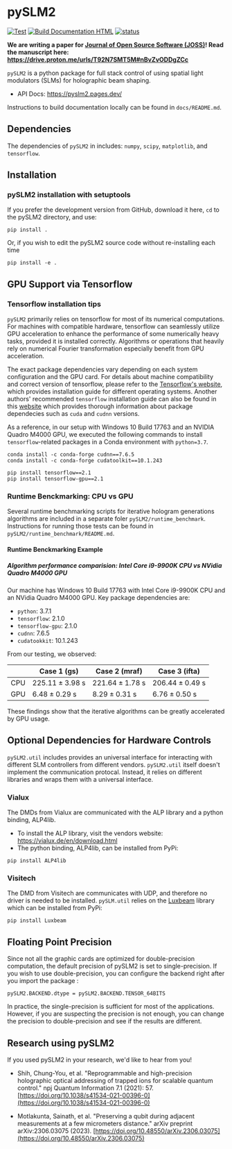 pySLM2
======
[![Test](https://github.com/QITI/pySLM2/actions/workflows/pytest.yml/badge.svg)](https://github.com/QITI/pySLM2/actions/workflows/pytest.yml)
[![Build Documentation HTML](https://github.com/QITI/pySLM2/actions/workflows/sphinx.yml/badge.svg)](https://github.com/QITI/pySLM2/actions/workflows/sphinx.yml)
[![status](https://joss.theoj.org/papers/70246ad674d3806798e343f6ecffa686/status.svg)](https://joss.theoj.org/papers/70246ad674d3806798e343f6ecffa686)

**We are writing a paper for [Journal of Open Source Software (JOSS)](https://joss.theoj.org/)! Read the manuscript here: https://drive.proton.me/urls/T92N7SMT5M#nBvZvODDgZCc**

`pySLM2` is a python package for full stack control of using spatial light modulators (SLMs) for holographic beam shaping. 

* API Docs: https://pyslm2.pages.dev/

Instructions to build documentation locally can be found in `docs/README.md`.


Dependencies
------------

The dependencies of `pySLM2` in includes: `numpy`, `scipy`, `matplotlib`, and `tensorflow`.


Installation
------------

### pySLM2 installation with setuptools

If you prefer the development version from GitHub, download it here, `cd` to the pySLM2 directory, and use:
```
pip install .
```

Or, if you wish to edit the pySLM2 source code without re-installing each time

```
pip install -e .
```

GPU Support via Tensorflow
---------------------------------------
### Tensorflow installation tips

`pySLM2` primarily relies on tensorflow for most of its numerical computations. For machines with compatible hardware, tensorflow can seamlessly utilize GPU acceleration to enhance the performance of some numerically heavy tasks, provided it is installed correctly. Algorithms or operations that heavily rely on numerical Fourier transformation especially benefit from GPU acceleration.

The exact package dependencies vary depending on each system configuration and the GPU card. For details about machine compatibility and correct version of tensorflow, please refer to the [Tensorflow's website](https://www.tensorflow.org/install/pip#step-by-step_instructions), which provides installation guide for different operating systems. Another authors' recommended `tensorflow` installation guide can also be found in this [website](https://medium.com/@shaikhmuhammad/installing-tensorflow-cuda-cudnn-with-anaconda-for-geforce-gtx-1050-ti-79c1eb94eb7a) which provides thorough information about package dependecies such as `cuda` and `cudnn` versions. 


 As a reference, in our setup with Windows 10 Build 17763 and an NVIDIA Quadro M4000 GPU, we executed the following commands to install `tensorflow`-related packages in a Conda environment with `python=3.7`.
```
conda install -c conda-forge cudnn==7.6.5
conda install -c conda-forge cudatoolkit==10.1.243
 
pip install tensorflow==2.1 
pip install tensorflow-gpu==2.1 
```

### Runtime Benckmarking: CPU vs GPU 
Several runtime benchmarking scripts for iterative hologram generations algorithms are included in a separate foler `pySLM2/runtime_benchmark`. Instructions for running those tests can be found in `pySLM2/runtime_benchmark/README.md`.

#### Runtime Benckmarking Example
##### Algorithm performance comparision: Intel Core i9-9900K CPU vs NVidia Quadro M4000 GPU
Our machine has Windows 10 Build 17763 with Intel Core i9-9900K CPU and an NVidia Quadro M4000 GPU. Key package dependencies are:
- `python`: 3.7.1
- `tensorflow`: 2.1.0
- `tensorflow-gpu`: 2.1.0
- `cudnn`: 7.6.5
- `cudatookkit`: 10.1.243

From our testing, we observed:

|  | Case 1 (gs)   | Case 2 (mraf)  | Case 3 (ifta)
|-------------|-------------|-------------|-------------|
| CPU |$225.11 \pm 3.98$ s | $221.64 \pm 1.78$ s  | $206.44 \pm 0.49$ s|
| GPU  | $6.48 \pm 0.29$ s | $8.29 \pm 0.31$ s |$6.76 \pm 0.50$ s|

These findings show that the iterative algorithms can be greatly accelerated by GPU usage.

Optional Dependencies for Hardware Controls
-------------------------------------------
`pySLM2.util` includes provides an universal interface for interacting with different SLM controllers from different vendors.
`pySLM2.util` itself doesn't implement the communication protocal. Instead, it relies on different libraries and wraps them with a universal interface.

### Vialux
The DMDs from Vialux are communicated with the ALP library and a python binding, ALP4lib.

* To install the ALP library, visit the vendors website: https://vialux.de/en/download.html
* The python binding, ALP4lib, can be installed from PyPi:
```
pip install ALP4lib
```

### Visitech
The DMD from Visitech are communicates with UDP, and therefore no driver is needed to be installed. `pySLM.util` relies on the [Luxbeam](https://pypi.org/project/Luxbeam/) library which can be installed from PyPi:
```
pip install Luxbeam
```

Floating Point Precision
------------------------
Since not all the graphic cards are optimized for double-precision computation, the default precision of pySLM2 is set to single-precision.
If you wish to use double-precision, you can configure the backend right after you import the package :
```
pySLM2.BACKEND.dtype = pySLM2.BACKEND.TENSOR_64BITS
```

In practice, the single-precision is sufficient for most of the applications. However, if you are suspecting the precision is not enough, you can change the precision to double-precision and see if the results are different.

Research using pySLM2
---------------------

If you used pySLM2 in your research, we'd like to hear from you!

* Shih, Chung-You, et al. "Reprogrammable and high-precision holographic optical addressing of trapped ions for scalable quantum control." npj Quantum Information 7.1 (2021): 57. [https://doi.org/10.1038/s41534-021-00396-0](https://doi.org/10.1038/s41534-021-00396-0)

* Motlakunta, Sainath, et al. "Preserving a qubit during adjacent measurements at a few micrometers distance." arXiv preprint arXiv:2306.03075 (2023). [https://doi.org/10.48550/arXiv.2306.03075](https://doi.org/10.48550/arXiv.2306.03075)



